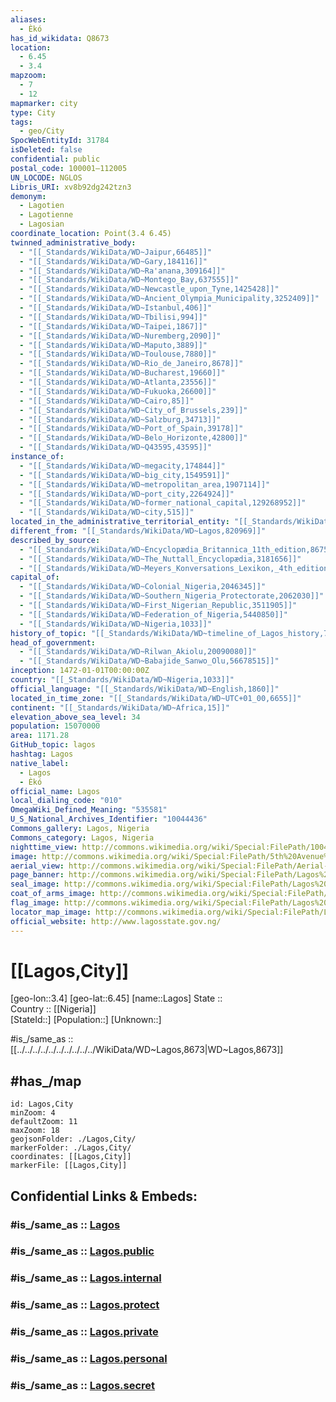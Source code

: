 ```yaml
---
aliases:
  - Èkó
has_id_wikidata: Q8673
location:
  - 6.45
  - 3.4
mapzoom:
  - 7
  - 12
mapmarker: city
type: City
tags:
  - geo/City
SpocWebEntityId: 31784
isDeleted: false
confidential: public
postal_code: 100001–112005
UN_LOCODE: NGLOS
Libris_URI: xv8b92dg242tzn3
demonym:
  - Lagotien
  - Lagotienne
  - Lagosian
coordinate_location: Point(3.4 6.45)
twinned_administrative_body:
  - "[[_Standards/WikiData/WD~Jaipur,66485]]"
  - "[[_Standards/WikiData/WD~Gary,184116]]"
  - "[[_Standards/WikiData/WD~Ra'anana,309164]]"
  - "[[_Standards/WikiData/WD~Montego_Bay,637555]]"
  - "[[_Standards/WikiData/WD~Newcastle_upon_Tyne,1425428]]"
  - "[[_Standards/WikiData/WD~Ancient_Olympia_Municipality,3252409]]"
  - "[[_Standards/WikiData/WD~Istanbul,406]]"
  - "[[_Standards/WikiData/WD~Tbilisi,994]]"
  - "[[_Standards/WikiData/WD~Taipei,1867]]"
  - "[[_Standards/WikiData/WD~Nuremberg,2090]]"
  - "[[_Standards/WikiData/WD~Maputo,3889]]"
  - "[[_Standards/WikiData/WD~Toulouse,7880]]"
  - "[[_Standards/WikiData/WD~Rio_de_Janeiro,8678]]"
  - "[[_Standards/WikiData/WD~Bucharest,19660]]"
  - "[[_Standards/WikiData/WD~Atlanta,23556]]"
  - "[[_Standards/WikiData/WD~Fukuoka,26600]]"
  - "[[_Standards/WikiData/WD~Cairo,85]]"
  - "[[_Standards/WikiData/WD~City_of_Brussels,239]]"
  - "[[_Standards/WikiData/WD~Salzburg,34713]]"
  - "[[_Standards/WikiData/WD~Port_of_Spain,39178]]"
  - "[[_Standards/WikiData/WD~Belo_Horizonte,42800]]"
  - "[[_Standards/WikiData/WD~Q43595,43595]]"
instance_of:
  - "[[_Standards/WikiData/WD~megacity,174844]]"
  - "[[_Standards/WikiData/WD~big_city,1549591]]"
  - "[[_Standards/WikiData/WD~metropolitan_area,1907114]]"
  - "[[_Standards/WikiData/WD~port_city,2264924]]"
  - "[[_Standards/WikiData/WD~former_national_capital,129268952]]"
  - "[[_Standards/WikiData/WD~city,515]]"
located_in_the_administrative_territorial_entity: "[[_Standards/WikiData/WD~Lagos_State,815913]]"
different_from: "[[_Standards/WikiData/WD~Lagos,820969]]"
described_by_source:
  - "[[_Standards/WikiData/WD~Encyclopædia_Britannica_11th_edition,867541]]"
  - "[[_Standards/WikiData/WD~The_Nuttall_Encyclopædia,3181656]]"
  - "[[_Standards/WikiData/WD~Meyers_Konversations_Lexikon,_4th_edition_(1885_1890),19219752]]"
capital_of:
  - "[[_Standards/WikiData/WD~Colonial_Nigeria,2046345]]"
  - "[[_Standards/WikiData/WD~Southern_Nigeria_Protectorate,2062030]]"
  - "[[_Standards/WikiData/WD~First_Nigerian_Republic,3511905]]"
  - "[[_Standards/WikiData/WD~Federation_of_Nigeria,5440850]]"
  - "[[_Standards/WikiData/WD~Nigeria,1033]]"
history_of_topic: "[[_Standards/WikiData/WD~timeline_of_Lagos_history,7805789]]"
head_of_government:
  - "[[_Standards/WikiData/WD~Rilwan_Akiolu,20090080]]"
  - "[[_Standards/WikiData/WD~Babajide_Sanwo_Olu,56678515]]"
inception: 1472-01-01T00:00:00Z
country: "[[_Standards/WikiData/WD~Nigeria,1033]]"
official_language: "[[_Standards/WikiData/WD~English,1860]]"
located_in_time_zone: "[[_Standards/WikiData/WD~UTC+01_00,6655]]"
continent: "[[_Standards/WikiData/WD~Africa,15]]"
elevation_above_sea_level: 34
population: 15070000
area: 1171.28
GitHub_topic: lagos
hashtag: Lagos
native_label:
  - Lagos
  - Èkó
official_name: Lagos
local_dialing_code: "010"
OmegaWiki_Defined_Meaning: "535581"
U_S_National_Archives_Identifier: "10044436"
Commons_gallery: Lagos, Nigeria
Commons_category: Lagos, Nigeria
nighttime_view: http://commons.wikimedia.org/wiki/Special:FilePath/1004%20Building%20in%20Lagos.%20Nigeria.jpg
image: http://commons.wikimedia.org/wiki/Special:FilePath/5th%20Avenue%20Road%2C%20Egbeda%2C%20Lagos.jpg
aerial_view: http://commons.wikimedia.org/wiki/Special:FilePath/Aerial-shot-of-makoko-community-in-lagos-3-third-mainland-bridge-aview.jpg
page_banner: http://commons.wikimedia.org/wiki/Special:FilePath/Lagos%20page%20banner.jpg
seal_image: http://commons.wikimedia.org/wiki/Special:FilePath/Lagos%20Seal.png
coat_of_arms_image: http://commons.wikimedia.org/wiki/Special:FilePath/Lagos%20Seal.png
flag_image: http://commons.wikimedia.org/wiki/Special:FilePath/Lagos%20State%20Flag%20%281967-1970%29.svg
locator_map_image: http://commons.wikimedia.org/wiki/Special:FilePath/Location%20of%20Lagos.png
official_website: http://www.lagosstate.gov.ng/
---
```


# [[Lagos,City]] 

[geo-lon::3.4] 
[geo-lat::6.45] 
[name::Lagos] 
State ::  
Country :: [[Nigeria]]  
[StateId::] 
[Population::] 
[Unknown::] 

#is_/same_as :: [[../../../../../../../../../../WikiData/WD~Lagos,8673|WD~Lagos,8673]]

## #has_/map 

```leaflet
id: Lagos,City
minZoom: 4 
defaultZoom: 11 
maxZoom: 18
geojsonFolder: ./Lagos,City/
markerFolder: ./Lagos,City/
coordinates: [[Lagos,City]] 
markerFile: [[Lagos,City]] 
```


## Confidential Links & Embeds: 

### #is_/same_as :: [Lagos](/_Standards/Earth/Continent/Africa/Africa~Central/Nigeria/Zones~Nigeria/Nigeria~South-West/Lagos/City/Lagos.md) 

### #is_/same_as :: [Lagos.public](/_public/Earth/Continent/Africa/Africa~Central/Nigeria/Zones~Nigeria/Nigeria~South-West/Lagos/City/Lagos.public.md) 

### #is_/same_as :: [Lagos.internal](/_internal/Earth/Continent/Africa/Africa~Central/Nigeria/Zones~Nigeria/Nigeria~South-West/Lagos/City/Lagos.internal.md) 

### #is_/same_as :: [Lagos.protect](/_protect/Earth/Continent/Africa/Africa~Central/Nigeria/Zones~Nigeria/Nigeria~South-West/Lagos/City/Lagos.protect.md) 

### #is_/same_as :: [Lagos.private](/_private/Earth/Continent/Africa/Africa~Central/Nigeria/Zones~Nigeria/Nigeria~South-West/Lagos/City/Lagos.private.md) 

### #is_/same_as :: [Lagos.personal](/_personal/Earth/Continent/Africa/Africa~Central/Nigeria/Zones~Nigeria/Nigeria~South-West/Lagos/City/Lagos.personal.md) 

### #is_/same_as :: [Lagos.secret](/_secret/Earth/Continent/Africa/Africa~Central/Nigeria/Zones~Nigeria/Nigeria~South-West/Lagos/City/Lagos.secret.md)

